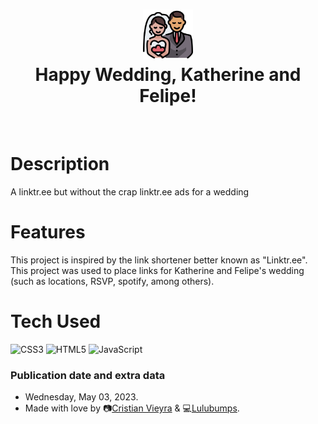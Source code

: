 <div align="center">
      <h1> <img src="https://raw.githubusercontent.com/lulubumps/kyf/main/assets/img/couple.png" width="80px"><br/>Happy Wedding, Katherine and Felipe!</h1>
     </div>
<p align="center"> <a href="https://lulubumps.github.io/kyf/" target="_blank"><img alt="" src="https://img.shields.io/badge/Website-EA4C89?style=normal&logo=dribbble&logoColor=white" style="vertical-align:center" /></a></p>

# Description
A linktr.ee but without the crap linktr.ee ads for a wedding

# Features
This project is inspired by the link shortener better known as "Linktr.ee". This project was used to place links for Katherine and Felipe's wedding (such as locations, RSVP, spotify, among others).

# Tech Used
 ![CSS3](https://img.shields.io/badge/css3-%231572B6.svg?style=for-the-badge&logo=css3&logoColor=white) ![HTML5](https://img.shields.io/badge/html5-%23E34F26.svg?style=for-the-badge&logo=html5&logoColor=white) ![JavaScript](https://img.shields.io/badge/javascript-%23323330.svg?style=for-the-badge&logo=javascript&logoColor=%23F7DF1E)
      
### Publication date and extra data
* Wednesday, May 03, 2023.
* Made with love by 📷[Cristian Vieyra](https://www.behance.net/cristianvieyra) & 💻[Lulubumps](https://github.com/lulubumps).
<!-- </> with 💛 by readMD (https://readmd.itsvg.in) -->
    

